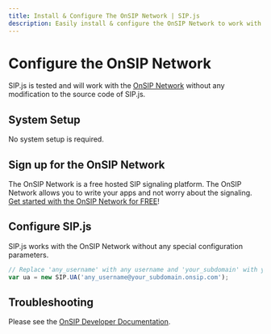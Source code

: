```yaml
---
title: Install & Configure The OnSIP Network | SIP.js
description: Easily install & configure the OnSIP Network to work with SIP.js
---
```


# Configure the OnSIP Network

SIP.js is tested and will work with the [OnSIP Network](https://confluence.freeswitch.org/display/FREESWITCH/Linux+Quick+Install+Guide#LinuxQuickInstallGuide-Download) without any modification to the source code of SIP.js.

## System Setup

No system setup is required.

## Sign up for the OnSIP Network

The OnSIP Network is a free hosted SIP signaling platform. The OnSIP Network allows you to write your apps and not worry about the signaling. [Get started with the OnSIP Network for FREE](https://signup.onsip.com/network)!

## Configure SIP.js

SIP.js works with the OnSIP Network without any special configuration parameters.

~~~javascript
// Replace 'any_username' with any username and 'your_subdomain' with your OnSIP Network subdomain
var ua = new SIP.UA('any_username@your_subdomain.onsip.com');
~~~

## Troubleshooting

Please see the [OnSIP Developer Documentation](http://developer.onsip.com/).
